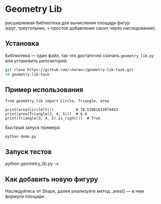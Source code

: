 # Geometry Lib

расширяемая библиотека для вычисления площади фигур  
(круг, треугольник, + простое добавление своих через наследование).

## Установка

Библиотека — один файл, так что достаточно скачать `geometry_lib.py`  
или установить репозиторий:

```bash
git clone https://github.com/<логин>/geometry-lib-task.git
cd geometry-lib-task
```


## Пример использования
```
from geometry_lib import Circle, Triangle, area

print(area(Circle(5)))          # 78.53981633974483
print(area(Triangle(3, 4, 5)))  # 6.0
print(Triangle(3, 4, 5).is_right())  # True
```

Быстрый запуск примера:
```
python demo.py
```

## Запуск тестов
python geometry_lib.py -v

## Как добавить новую фигуру
Наследуйтесь от Shape, далее реализуйте метод _area() — в нем формула площади.
